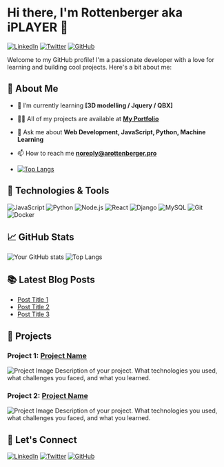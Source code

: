 # Hi there, I'm Rottenberger aka iPLAYER 👋

[![LinkedIn](https://img.shields.io/badge/LinkedIn-Profile-blue?logo=linkedin)](https://www.linkedin.com/in/iplayer1337fivem)
[![Twitter](https://img.shields.io/badge/Twitter-Profile-blue?logo=twitter)](https://twitter.com/iplayer1337fivem)
[![GitHub](https://img.shields.io/badge/GitHub-Follow-blue?logo=github)](https://github.com/iplayer1337fivem)

Welcome to my GitHub profile! I'm a passionate developer with a love for learning and building cool projects. Here's a bit about me:

## 🚀 About Me

- 🌱 I’m currently learning **[3D modelling  / Jquery / QBX]**
- 👨‍💻 All of my projects are available at **[My Portfolio](https://arottenberger.pro)**
- 💬 Ask me about **Web Development, JavaScript, Python, Machine Learning**
- 📫 How to reach me **[noreply@arottenberger.pro](mailto:noreply@arottenberger.pro)**

- [![Top Langs](https://github-readme-stats.vercel.app/api/top-langs/?username=anuraghazra&layout=donut-vertical)](https://github.com/anuraghazra/github-readme-stats)

## 🔧 Technologies & Tools

![JavaScript](https://img.shields.io/badge/-JavaScript-333333?style=flat&logo=javascript)
![Python](https://img.shields.io/badge/-Python-333333?style=flat&logo=python)
![Node.js](https://img.shields.io/badge/-Node.js-333333?style=flat&logo=node.js)
![React](https://img.shields.io/badge/-React-333333?style=flat&logo=react)
![Django](https://img.shields.io/badge/-Django-333333?style=flat&logo=django)
![MySQL](https://img.shields.io/badge/-MySQL-333333?style=flat&logo=mysql)
![Git](https://img.shields.io/badge/-Git-333333?style=flat&logo=git)
![Docker](https://img.shields.io/badge/-Docker-333333?style=flat&logo=docker)

## 📈 GitHub Stats

![Your GitHub stats](https://github-readme-stats.vercel.app/api?username=iplayer1337fivem&show_icons=true&theme=radical)
![Top Langs](https://github-readme-stats.vercel.app/api/top-langs/?username=iplayer1337fivem&layout=compact&theme=radical)

## 📚 Latest Blog Posts

<!-- BLOG-POST-LIST:START -->
- [Post Title 1](https://yourblog.com/post-title-1)
- [Post Title 2](https://yourblog.com/post-title-2)
- [Post Title 3](https://yourblog.com/post-title-3)
<!-- BLOG-POST-LIST:END -->

## 🎨 Projects

### Project 1: [Project Name](https://github.com/yourusername/project1)
![Project Image](https://github.com/yourusername/project1/blob/main/image.png)
Description of your project. What technologies you used, what challenges you faced, and what you learned.

### Project 2: [Project Name](https://github.com/yourusername/project2)
![Project Image](https://github.com/yourusername/project2/blob/main/image.png)
Description of your project. What technologies you used, what challenges you faced, and what you learned.

## 🤝 Let's Connect

[![LinkedIn](https://img.shields.io/badge/LinkedIn-Profile-blue?logo=linkedin)](https://www.linkedin.com/in/iplayer1337fivem)
[![Twitter](https://img.shields.io/badge/Twitter-Profile-blue?logo=twitter)](https://twitter.com/iplayer1337fivem)
[![GitHub](https://img.shields.io/badge/GitHub-Follow-blue?logo=github)](https://github.com/iplayer1337fivem)




<!--
**iplayer1337fivem/iplayer1337fivem** is a ✨ _special_ ✨ repository because its `README.md` (this file) appears on your GitHub profile.

Here are some ideas to get you started:

🔭 I’m currently working on ... unveiling the mysteries of code and figuring out how to get my coffee machine to run Python scripts.
🌱 I’m currently learning ... how to train a neural network to understand my sense of humor. It’s proving to be a challenge.
👯 I’m looking to collaborate on ... world domination through open-source projects—or maybe just some cool AI stuff.
🤔 I’m looking for help with ... debugging the universe. If you find the source code, let me know.
💬 Ask me about ... anything tech, or why I believe tabs are better than spaces (I’m ready for the debate).
📫 How to reach me: ... If you can decipher my code, you’ll find my contact info. Or just send me a message on GitHub—it’s quicker.
😄 Pronouns: ... He/Him, but you can also call me 'Code Master' (just kidding, stick with He/Him).
⚡ Fun fact: ... I can write code that breaks itself, and I’ve convinced myself that’s a feature, not a bug.
🛠 Tech Stack: My tech stack is like my Spotify playlist—eclectic, always growing, and occasionally surprising. Expect to see Python, JavaScript, and some random tech I decided to explore at 2 AM.
-->
